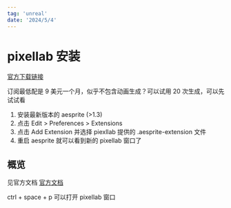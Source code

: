 ```yaml
---
tag: 'unreal'
date: '2024/5/4'
---
```


# pixellab 安装

[官方下载链接](https://www.pixellab.ai/account#installation)

订阅最低配是 9 美元一个月，似乎不包含动画生成？可以试用 20 次生成，可以先试试看

1. 安装最新版本的 aesprite (>1.3)
2. 点击 Edit > Preferences > Extensions
3. 点击 Add Extension 并选择 piexllab 提供的 .aesprite-extension 文件
4. 重启 aesprite 就可以看到新的 pixellab 窗口了

## 概览

见官方文档 [官方文档](https://www.pixellab.ai/docs)

ctrl + space + p 可以打开 pixellab 窗口

